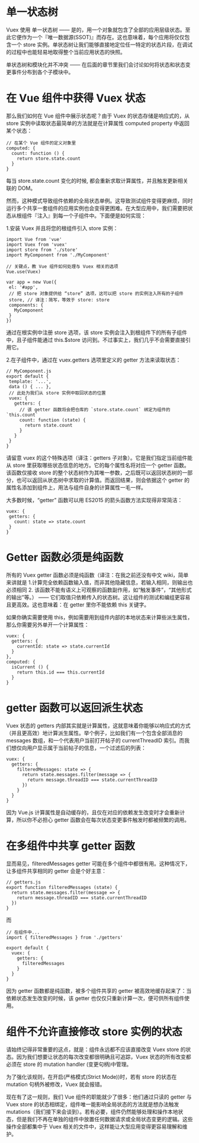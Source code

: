 # 单一状态树

Vuex 使用 单一状态树 —— 是的，用一个对象就包含了全部的应用层级状态。至此它便作为一个『唯一数据源(SSOT)』而存在。这也意味着，每个应用将仅仅包含一个 store 实例。单状态树让我们能够直接地定位任一特定的状态片段，在调试的过程中也能轻易地取得整个当前应用状态的快照。

单状态树和模块化并不冲突 —— 在后面的章节里我们会讨论如何将状态和状态变更事件分布到各个子模块中。

# 在 Vue 组件中获得 Vuex 状态

那么我们如何在 Vue 组件中展示状态呢？由于 Vuex 的状态存储是响应式的，从 store 实例中读取状态最简单的方法就是在计算属性 computed property 中返回某个状态：

    // 在某个 Vue 组件的定义对象里
    computed: {
      count: function () {
        return store.state.count
      }
    }

每当 store.state.count 变化的时候, 都会重新求取计算属性，并且触发更新相关联的 DOM。

然而，这种模式导致组件依赖的全局状态单例。这导致测试组件变得更麻烦，同时运行多个共享一套组件的应用实例也会变得更困难。在大型应用中，我们需要把状态从根组件『注入』到每一个子组件中。下面便是如何实现：

1.安装 Vuex 并且将您的根组件引入 store 实例：

    import Vue from 'vue'
    import Vuex from 'vuex'
    import store from './store'
    import MyComponent from './MyComponent'

    // 关键点，教 Vue 组件如何处理与 Vuex 相关的选项
    Vue.use(Vuex)

    var app = new Vue({
     el: '#app',
     // 把 store 对象提供给 “store” 选项，这可以把 store 的实例注入所有的子组件
     store, // 译注：简写，等效于 store: store
     components: {
       MyComponent
     }
    })

通过在根实例中注册 store 选项，该 store 实例会注入到根组件下的所有子组件中，且子组件能通过 this.$store 访问到。不过事实上，我们几乎不会需要直接引用它。

2.在子组件中，通过在 vuex.getters 选项里定义的 getter 方法来读取状态：

    // MyComponent.js
    export default {
     template: '...',
     data () { ... },
     // 此处为我们从 store 实例中取回状态的位置
     vuex: {
       getters: {
         // 该 getter 函数将会把仓库的 `store.state.count` 绑定为组件的 `this.count`
         count: function (state) {
           return state.count
         }
       }
     }
    }

请留意 vuex 的这个特殊选项（译注：getters 子对象）。它是我们指定当前组件能从 store 里获取哪些状态信息的地方。它的每个属性名将对应一个 getter 函数。该函数仅接收 store 的整个状态树作为其唯一参数，之后既可以返回状态树的一部分，也可以返回从状态树中求取的计算值。而返回结果，则会依据这个 getter 的属性名添加到组件上，用法与组件自身的计算属性一毛一样。

大多数时候，“getter” 函数可以用 ES2015 的箭头函数方法实现得非常简洁：

    vuex: {
     getters: {
       count: state => state.count
     }
    }

# Getter 函数必须是纯函数

所有的 Vuex getter 函数必须是纯函数（译注：在我之前还没有中文 wiki，简单来讲就是 1.计算完全依赖函数输入值，而非其他隐藏信息，若输入相同，则输出也必须相同 2. 该函数不能有语义上可观察的函数副作用，如“触发事件”，“其他形式的输出”等。） —— 它们取值只依赖传入的状态树。这让组件的测试和编组更容易且更高效。这也意味着：在 getter 里你不能依赖 this 关键字。

如果你确实需要使用 this，例如需要用到组件内部的本地状态来计算些派生属性，那么你需要另外单开一个计算属性：

    vuex: {
      getters: {
        currentId: state => state.currentId
      }
    },
    computed: {
      isCurrent () {
        return this.id === this.currentId
      }
    }

# getter 函数可以返回派生状态

Vuex 状态的 getters 内部其实就是计算属性，这就意味着你能够以响应式的方式（并且更高效）地计算派生属性。举个例子，比如我们有一个包含全部消息的 messages 数组，和一个代表用户当前打开帖子的 currentThreadID 索引。而我们想仅向用户显示属于当前帖子的信息，一个过滤后的列表：

    vuex: {
      getters: {
        filteredMessages: state => {
          return state.messages.filter(message => {
            return message.threadID === state.currentThreadID
          })
        }
      }
    }

因为 Vue.js 计算属性是自动缓存的，且仅在对应的依赖发生改变时才会重新计算，所以你不必担心 getter 函数会在每次状态变更事件触发时都被频繁的调用。

# 在多组件中共享 getter 函数

显而易见，filteredMessages getter 可能在多个组件中都很有用。这种情况下，让多组件共享相同的 getter 会是个好主意：

    // getters.js
    export function filteredMessages (state) {
      return state.messages.filter(message => {
        return message.threadID === state.currentThreadID
      })
    }

而

    // 在组件中...
    import { filteredMessages } from './getters'

    export default {
      vuex: {
        getters: {
          filteredMessages
        }
      }
    }

因为 getter 函数都是纯函数，被多个组件共享的 getter 被高效地缓存起来了：当依赖状态发生改变的时候，该 getter 也仅仅只重新计算一次，便可供所有组件使用。

# 组件不允许直接修改 store 实例的状态

请始终记得非常重要的这点，就是：组件永远都不应该直接改变 Vuex store 的状态。因为我们想要让状态的每次改变都很明确且可追踪，Vuex 状态的所有改变都必须在 store 的 mutation handler (变更句柄)中管理。

为了强化该规则，在开启(严格模式(Strict Mode))时，若有 store 的状态在 mutation 句柄外被修改，Vuex 就会报错。

现在有了这一规则，我们 Vue 组件的职能就少了很多：他们通过只读的 getter 与 Vuex store 的状态相绑定，组件唯一能影响全局状态的方法就是想办法触发 mutations（我们接下来会谈到）。若有必要，组件仍然能够处理和操作本地状态，但是我们不再在单独的组件中放置任何数据请求或全局状态变更的逻辑。这些操作全部都集中于 Vuex 相关的文件中，这样能让大型应用变得更容易理解和维护。
